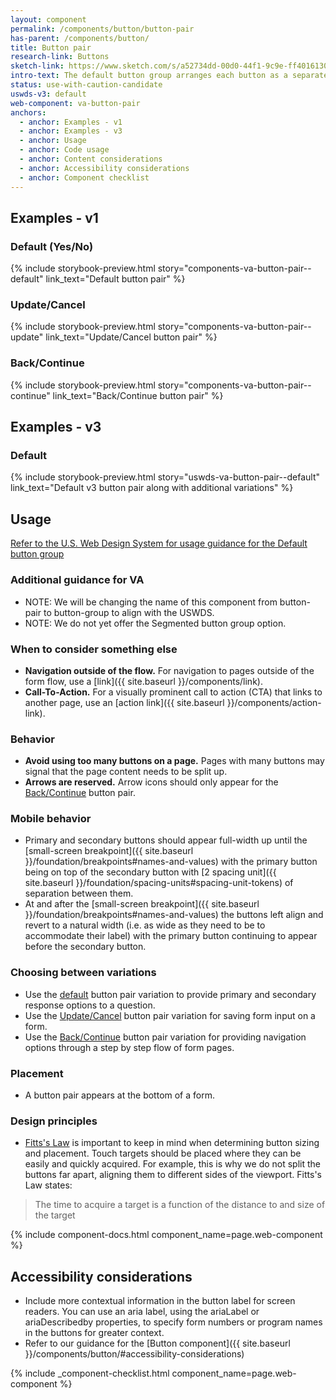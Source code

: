 ```yaml
---
layout: component
permalink: /components/button/button-pair
has-parent: /components/button/
title: Button pair
research-link: Buttons
sketch-link: https://www.sketch.com/s/a52734dd-00d0-44f1-9c9e-ff4016130e5c/p/F2B3C09A-004C-4A71-BD77-E0A2C1EF2BAA/canvas
intro-text: The default button group arranges each button as a separate element with a gap between them. On mobile devices, the buttons are arranged vertically. 
status: use-with-caution-candidate
uswds-v3: default
web-component: va-button-pair
anchors:
  - anchor: Examples - v1
  - anchor: Examples - v3
  - anchor: Usage
  - anchor: Code usage
  - anchor: Content considerations
  - anchor: Accessibility considerations
  - anchor: Component checklist
---
```


## Examples - v1

### Default (Yes/No)

{% include storybook-preview.html story="components-va-button-pair--default" link_text="Default button pair" %}

### Update/Cancel

{% include storybook-preview.html story="components-va-button-pair--update" link_text="Update/Cancel button pair" %}

### Back/Continue

{% include storybook-preview.html story="components-va-button-pair--continue" link_text="Back/Continue button pair" %}

## Examples - v3

### Default 

{% include storybook-preview.html story="uswds-va-button-pair--default" link_text="Default v3 button pair along with additional variations" %}

## Usage

<a class="vads-c-action-link--blue" href="https://designsystem.digital.gov/components/button-group/">Refer to the U.S. Web Design System for usage guidance for the Default button group</a>

### Additional guidance for VA

* NOTE: We will be changing the name of this component from button-pair to button-group to align with the USWDS.
* NOTE: We do not yet offer the Segmented button group option.

### When to consider something else

* **Navigation outside of the flow.** For navigation to pages outside of the form flow, use a [link]({{ site.baseurl }}/components/link).
* **Call-To-Action.** For a visually prominent call to action (CTA) that links to another page, use an [action link]({{ site.baseurl }}/components/action-link).

### Behavior

* **Avoid using too many buttons on a page.** Pages with many buttons may signal that the page content needs to be split up.
* **Arrows are reserved.** Arrow icons should only appear for the [Back/Continue](#backcontinue) button pair.

### Mobile behavior

* Primary and secondary buttons should appear full-width up until the [small-screen breakpoint]({{ site.baseurl }}/foundation/breakpoints#names-and-values) with the primary button being on top of the secondary button with [2 spacing unit]({{ site.baseurl }}/foundation/spacing-units#spacing-unit-tokens) of separation between them.
* At and after the [small-screen breakpoint]({{ site.baseurl }}/foundation/breakpoints#names-and-values) the buttons left align and revert to a natural width (i.e. as wide as they need to be to accommodate their label) with the primary button continuing to appear before the secondary button.

### Choosing between variations

* Use the [default](#default-yesno) button pair variation to provide primary and secondary response options to a question.
* Use the [Update/Cancel](#updatecancel) button pair variation for saving form input on a form.
* Use the [Back/Continue](#backcontinue) button pair variation for providing navigation options through a step by step flow of form pages.

### Placement

* A button pair appears at the bottom of a form.

### Design principles

* [Fitts's Law](https://lawsofux.com/fittss-law/) is important to keep in mind when determining button sizing and placement. Touch targets should be placed where they can be easily and quickly acquired. For example, this is why we do not split the buttons far apart, aligning them to different sides of the viewport. Fitts's Law states:

> The time to acquire a target is a function of the distance to and size of the target 

{% include component-docs.html component_name=page.web-component %}

## Accessibility considerations

* Include more contextual information in the button label for screen readers. You can use an aria label, using the ariaLabel or ariaDescribedby properties, to specify form numbers or program names in the buttons for greater context. 
* Refer to our guidance for the [Button component]({{ site.baseurl }}/components/button/#accessibility-considerations)

{% include _component-checklist.html component_name=page.web-component %}